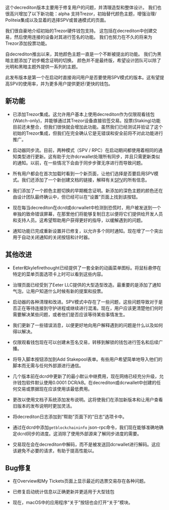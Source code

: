 这个decrediton版本主要用于修复用户的问题，并清理造型和整体设计。 我们也很高兴增加了以下新功能：alpha 支持Trezor，初始替代颜色主题，增强治理/ Politeia集成以及显着的选择SPV或普通模式的页面。

我们很自豪地介绍初始的Trezor硬件钱包支持。 这包括在decrediton中创建交易，然后使用连接的设备对其进行签名的功能。 我们也努力在不久的将来为Trezor添加投票功能。

自decrediton推出以来，其他颜色主题一直是一个不断被提出的功能。 我们为黑暗主题添加了初步概念证明的切换。 颜色并不是最终版，希望设计团队可以除了光明和黑暗主题外提供一系列的主题。

此发布版本是第一个在启动时直接询问用户是否要使用SPV模式的版本。这有望提高SPV的使用率，并为更多用户提供更好/更快的钱包。

## 新功能

- 已添加Trezor集成。这允许用户基本上使用decrediton作为仅限观看钱包(Watch-only)，并能够通过其Trezor设备直接验签交易。投票(Staking)功能目前还未整合，但我们很快就会增加此功能。虽然我们已经测试并验证了这个初始的Trezor集成，但我们在完全确认它是无错误和安全前将不对此功能进行推广。

- 启动器同步流。目前，两种模式（SPV / RPC）在启动期间都使用着相同的通知类型进行更新。这有助于允许dcrwallet处理所有同步，并且只需更新类似的通知。以前，在一些情况下会由于同步步骤无序进行而导致问题。

- 所有用户都会在首次​​加载时看到一个新页面，让他们选择是否要启用SPV模式。我们还添加了一个新创建文档的链接，解释有关[SPV](https://docs.decred.org/wallets/spv)的所有信息。

- 我们添加了一个颜色主题切换的早期概念证明。新添加的深色主题的颜色还在由设计团队最终确认中，但已经可以在“设置”页面上找到该按钮。

- 现在每当decrediton在dcrd或dcrwallet中检测到恐慌时，用户被发送到一个单独的致命错误屏幕，在那里他们将能够复制日志以便将它们提供给开发人员和支持人员。这希望帮助用户获得更好的指导，以缓解遇到的问题。

- 通知功能已完成重新设置并已修复，以允许多个同时通知。现在增了一个突出用于自动关闭通知的关闭按钮和计时器。

## 其他改进

- Eeter和kylefirethought已经提供了一套全新的动画菜单图标。将鼠标悬停在特定的菜单页面选项卡上时可以看到这些内容。

- 治理页面已经受到了Eeter LLC提供的大型造型改造。最重要的是添加了通知气泡，让用户知道什么时候有新的提案和投票。

- 启动器的各种清理和改进。SPV模式中存在了一些问题，这些问题导致对于是否正在等待连接到守护进程或继续进行混淆。现在，用户应该更清楚他们何时需要解决某些问题，或者他们是否应该等待某些事情发生。

- 我们更新了一些错误消息，以便更好地向用户解释遇到的问题是什么以及如何得以解决。

- 仅限观看钱包现在可以创建未签名交易，转移到解锁的钱包进行签名和后续广播。

- 将导入脚本按钮添加到Add Stakepool表单。有些用户希望简单地导入他们的脚本而无需与任何外部源进行通信。

- 几个版本前在dcrd中更新了的最小默认中继费用，现在网络已经充分升级，允许钱包软件默认使用0.0001 DCR/kB。在decrediton或dcrwallet中创建的任何交易或票据现在应该使用该最低费用。

- 更改以使用文档子系统添加发布说明。这将使我们在添加新版本和让用户查看旧版本的发布说明时更加灵活。

- 将decrediton日志添加到“帮助”页面下的“日志”选项卡中。

- 通过在dcrd中添加`getblockchaininfo` json-rpc命令，我们现在能够准确地确定dcrd同步的进度。这消除了使用外部源来了解同步进度的需要。

- 交易现在会在decrediton中解码，而不是被发送回dcrwallet进行解码。这应该避免不必要的请求，有助于提高性能以。

## Bug修复

- 在Overview和My Tickets页面上显示最近的选票交易存在各种问题。

- 已修复启动统计信息以正确更新并更适用于大型钱包

- 现在，macOS中的应用程序“关于”按钮也会打开“关于”模块。


